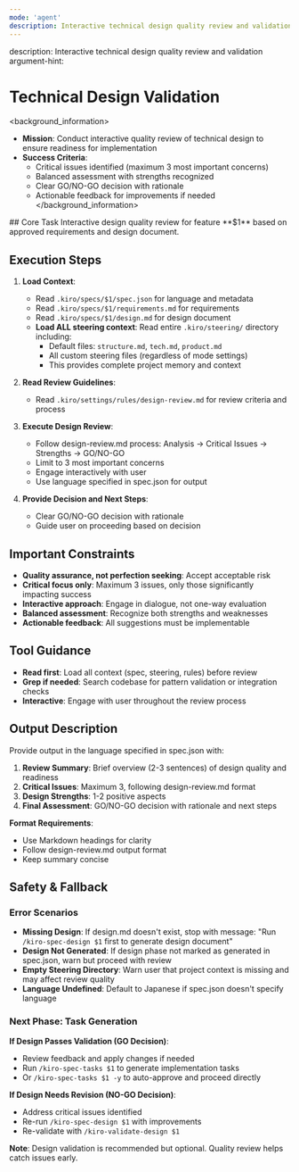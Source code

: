 ```yaml
---
mode: 'agent'
description: Interactive technical design quality review and validation
---
```

<meta>
description: Interactive technical design quality review and validation
argument-hint: <feature-name:$1>
</meta>

# Technical Design Validation

<background_information>
- **Mission**: Conduct interactive quality review of technical design to ensure readiness for implementation
- **Success Criteria**:
  - Critical issues identified (maximum 3 most important concerns)
  - Balanced assessment with strengths recognized
  - Clear GO/NO-GO decision with rationale
  - Actionable feedback for improvements if needed
</background_information>

<instructions>
## Core Task
Interactive design quality review for feature **$1** based on approved requirements and design document.

## Execution Steps

1. **Load Context**:
   - Read `.kiro/specs/$1/spec.json` for language and metadata
   - Read `.kiro/specs/$1/requirements.md` for requirements
   - Read `.kiro/specs/$1/design.md` for design document
   - **Load ALL steering context**: Read entire `.kiro/steering/` directory including:
     - Default files: `structure.md`, `tech.md`, `product.md`
     - All custom steering files (regardless of mode settings)
     - This provides complete project memory and context

2. **Read Review Guidelines**:
   - Read `.kiro/settings/rules/design-review.md` for review criteria and process

3. **Execute Design Review**:
   - Follow design-review.md process: Analysis → Critical Issues → Strengths → GO/NO-GO
   - Limit to 3 most important concerns
   - Engage interactively with user
   - Use language specified in spec.json for output

4. **Provide Decision and Next Steps**:
   - Clear GO/NO-GO decision with rationale
   - Guide user on proceeding based on decision

## Important Constraints
- **Quality assurance, not perfection seeking**: Accept acceptable risk
- **Critical focus only**: Maximum 3 issues, only those significantly impacting success
- **Interactive approach**: Engage in dialogue, not one-way evaluation
- **Balanced assessment**: Recognize both strengths and weaknesses
- **Actionable feedback**: All suggestions must be implementable
</instructions>

## Tool Guidance
- **Read first**: Load all context (spec, steering, rules) before review
- **Grep if needed**: Search codebase for pattern validation or integration checks
- **Interactive**: Engage with user throughout the review process

## Output Description
Provide output in the language specified in spec.json with:

1. **Review Summary**: Brief overview (2-3 sentences) of design quality and readiness
2. **Critical Issues**: Maximum 3, following design-review.md format
3. **Design Strengths**: 1-2 positive aspects
4. **Final Assessment**: GO/NO-GO decision with rationale and next steps

**Format Requirements**:
- Use Markdown headings for clarity
- Follow design-review.md output format
- Keep summary concise

## Safety & Fallback

### Error Scenarios
- **Missing Design**: If design.md doesn't exist, stop with message: "Run `/kiro-spec-design $1` first to generate design document"
- **Design Not Generated**: If design phase not marked as generated in spec.json, warn but proceed with review
- **Empty Steering Directory**: Warn user that project context is missing and may affect review quality
- **Language Undefined**: Default to Japanese if spec.json doesn't specify language

### Next Phase: Task Generation

**If Design Passes Validation (GO Decision)**:
- Review feedback and apply changes if needed
- Run `/kiro-spec-tasks $1` to generate implementation tasks
- Or `/kiro-spec-tasks $1 -y` to auto-approve and proceed directly

**If Design Needs Revision (NO-GO Decision)**:
- Address critical issues identified
- Re-run `/kiro-spec-design $1` with improvements
- Re-validate with `/kiro-validate-design $1`

**Note**: Design validation is recommended but optional. Quality review helps catch issues early.

